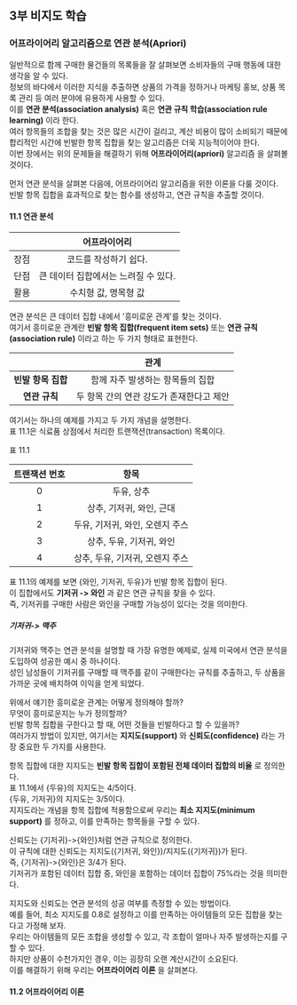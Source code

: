 ## __3부 비지도 학습__


### __어프라이어리 알고리즘으로 연관 분석(Apriori)__

일반적으로 함께 구매한 물건들의 목록들을 잘 살펴보면 소비자들의 구매 행동에 대한 생각을 알 수 있다.  
정보의 바다에서 이러한 지식을 추출하면 상품의 가격을 정하거나 마케팅 홍보, 상품 목록 관리 등 여러 분야에 유용하게 사용할 수 있다.  
이를 __연관 분석(association analysis)__ 혹은 __연관 규칙 학습(association rule learning)__ 이라 한다.  
여러 항목들의 조합을 찾는 것은 많은 시간이 걸리고, 계산 비용이 많이 소비되기 때문에 합리적인 시간에 빈발한 항목 집합을 찾는 알고리즘은 더욱 지능적이어야 한다.  
이번 장에서는 위의 문제들을 해결하기 위해 __어프라이어리(apriori)__ 알고리즘 을 살펴볼 것이다.  

먼저 연관 분석을 살펴본 다음에, 어프라이어리 알고리즘을 위한 이론을 다룰 것이다.  
빈발 항목 집합을 효과적으로 찾는 함수를 생성하고, 연관 규칙을 추출할 것이다.  

#### 11.1 연관 분석

|| 어프라이어리 |
| :---: | :---: |
| 장점 | 코드를 작성하기 쉽다. |
| 단점 | 큰 데이터 집합에서는 느려질 수 있다. |
| 활용 | 수치형 값, 명목형 값 |

연관 분석은 큰 데이터 집합 내에서 '흥미로운 관계'를 찾는 것이다.  
여기서 흥미로운 관계란 __빈발 항목 집합(frequent item sets)__ 또는 __연관 규칙(association rule)__ 이라고 하는 두 가지 형태로 표현한다.  

|| 관계 |
| :---: | :---: |
| __빈발 항목 집합__ | 함께 자주 발생하는 항목들의 집합 |
| __연관 규칙__ | 두 항목 간의 연관 강도가 존재한다고 제안 |

여기서는 하나의 예제를 가지고 두 가지 개념을 설명한다.  
표 11.1은 식료품 상점에서 처리한 트랜잭션(transaction) 목록이다.

표 11.1

| 트랜잭션 번호 | 항목 |
| :---: | :---: |
| 0 | 두유, 상추 |
| 1 | 상추, 기저귀, 와인, 근대 |
| 2 | 두유, 기저귀, 와인, 오렌지 주스 |
| 3 | 상추, 두유, 기저귀, 와인 |
| 4 | 상추, 두유, 기저귀, 오렌지 주스 |

표 11.1의 예제를 보면 {와인, 기저귀, 두유}가 빈발 항목 집합이 된다.  
이 집합에서도 __기저귀 -> 와인__ 과 같은 연관 규칙을 찾을 수 있다.  
즉, 기저귀를 구매한 사람은 와인을 구매할 가능성이 있다는 것을 의미한다.  

##### 기저귀-> 맥주

기저귀와 맥주는 연관 분석을 설명할 때 가장 유명한 예제로, 실제 미국에서 연관 분석을 도입하여 성공한 예시 중 하나이다.  
성인 남성들이 기저귀를 구매할 때 맥주를 같이 구매한다는 규칙를 추출하고, 두 상품을 가까운 곳에 배치하여 이익을 얻게 되었다.  

위에서 얘기한 흥미로운 관계는 어떻게 정의해야 할까?  
무엇이 흥미로운지는 누가 정의할까?  
빈발 항목 집합을 구한다고 할 때, 어떤 것들을 빈발하다고 할 수 있을까?  
여러가지 방법이 있지만, 여기서는 __지지도(support)__ 와 __신뢰도(confidence)__ 라는 가장 중요한 두 가지를 사용한다.  

항목 집합에 대한 지지도는 __빈발 항목 집합이 포함된 전체 데이터 집합의 비율__ 로 정의한다.  
표 11.1에서 {두유}의 지지도는 4/5이다.  
{두유, 기저귀}의 지지도는 3/5이다.  
지지도라는 개념을 항목 집합에 적용함으로써 우리는 __최소 지지도(minimum support)__ 를 정하고, 이를 만족하는 항목들을 구할 수 있다.  

신뢰도는 {기저귀}->{와인}처럼 연관 규칙으로 정의한다.  
이 규칙에 대한 신뢰도는 지지도({기저귀, 와인})/지지도({기저귀})가 된다.  
즉, {기저귀}->{와인}은 3/4가 된다.  
기저귀가 포함된 데이터 집합 중, 와인을 포함하는 데이터 집합이 75%라는 것을 의미한다.  

지지도와 신뢰도는 연관 분석의 성공 여부를 측정할 수 있는 방법이다.  
예를 들어, 최소 지지도를 0.8로 설정하고 이를 만족하는 아이템들의 모든 집합을 찾는다고 가정해 보자.  
우리는 아이템들의 모든 조합을 생성할 수 있고, 각 조합이 얼마나 자주 발생하는지를 구할 수 있다.  
하지만 상품이 수천가지인 경우, 이는 굉장히 오랜 계산시간이 소요된다.  
이를 해결하기 위해 우리는 __어프라이어리 이론__ 을 살펴본다.

#### 11.2 어프라이어리 이론

